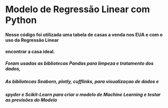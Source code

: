 # Modelo de Regressão Linear com Python

#### Nesse código foi utilizada uma tabela de casas a venda nos EUA e com o uso da Regressão Linear
#### encontrar a casa ideal.

##### Foram usadas as bibliotecas Pandas para limpeza e tratamento dos dados,
##### As bibliotecas Seaborn, plotly, cufflinks, para visualizaçao de dados e
##### spyder e Scikit-Learn para criar o modelo de Machine Learning  e testar as previsões do Modelo
